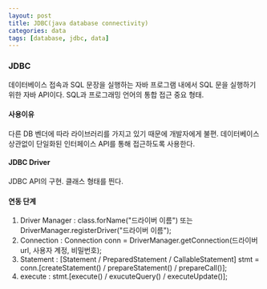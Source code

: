 ```yaml
---
layout: post
title: JDBC(java database connectivity)
categories: data
tags: [database, jdbc, data]
---
```

### JDBC
데이터베이스 접속과 SQL 문장을 실행하는 자바 프로그램 내에서 SQL 문을 실행하기 위한
자바 API이다. SQL과 프로그래밍 언어의 통합 접근 중요 형태.
#### 사용이유
다른 DB 벤더에 따라 라이브러리를 가지고 있기 때문에 개발자에게 불편.
데이터베이스 상관없이 단일화된 인터페이스 API를 통해 접근하도록 사용한다.

#### JDBC Driver
JDBC API의 구현. 클래스 형태를 띈다.

#### 연동 단계
1. Driver Manager : class.forName("드라이버 이름") 또는 DriverManager.registerDriver("드라이버 이름");
2. Connection : Connection conn = DriverManager.getConnection(드라이버 url, 사용자 계정, 비밀번호);
3. Statement : [Statement / PreparedStatement / CallableStatement] stmt = conn.[createStatement() / prepareStatement() / prepareCall()];
4. execute  : stmt.[execute() / exucuteQuery() / executeUpdate()];
